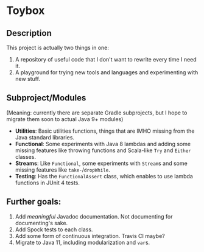 # Toybox

## Description
This project is actually two things in one:
1. A repository of useful code that I don't want to rewrite every time I need it.
2. A playground for trying new tools and languages and experimenting with new stuff.

## Subproject/Modules
(Meaning: currently there are separate Gradle subprojects, but I hope to migrate them soon to actual Java 9+ modules)

* **Utilities**: Basic utilities functions, things that are IMHO missing from the Java standard libraries.
* **Functional**: Some experiments with Java 8 lambdas and adding some missing features like throwing functions and Scala-like `Try` and `Either` classes.
* **Streams**: Like `Functional`, some experiments with `Stream`s and some missing features like `take-`/`dropWhile`.
* **Testing**: Has the `FunctionalAssert` class, which enables to use lambda functions in JUnit 4 tests.

## Further goals:
1. Add _meaningful_ Javadoc documentation. Not documenting for documenting's sake.
2. Add Spock tests to each class.
3. Add some form of continuous integration. Travis CI maybe?
4. Migrate to Java 11, including modularization and `var`s.
